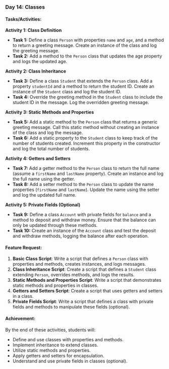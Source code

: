 ### Day 14: Classes

#### Tasks/Activities:

**Activity 1: Class Definition**

- **Task 1:** Define a class `Person` with properties `name` and `age`, and a method to return a greeting message. Create an instance of the class and log the greeting message.
- **Task 2:** Add a method to the `Person` class that updates the age property and logs the updated age.

**Activity 2: Class Inheritance**

- **Task 3:** Define a class `Student` that extends the `Person` class. Add a property `studentId` and a method to return the student ID. Create an instance of the `Student` class and log the student ID.
- **Task 4:** Override the greeting method in the `Student` class to include the student ID in the message. Log the overridden greeting message.

**Activity 3: Static Methods and Properties**

- **Task 5:** Add a static method to the `Person` class that returns a generic greeting message. Call this static method without creating an instance of the class and log the message.
- **Task 6:** Add a static property to the `Student` class to keep track of the number of students created. Increment this property in the constructor and log the total number of students.

**Activity 4: Getters and Setters**

- **Task 7:** Add a getter method to the `Person` class to return the full name (assume a `firstName` and `lastName` property). Create an instance and log the full name using the getter.
- **Task 8:** Add a setter method to the `Person` class to update the name properties (`firstName` and `lastName`). Update the name using the setter and log the updated full name.

**Activity 5: Private Fields (Optional)**

- **Task 9:** Define a class `Account` with private fields for `balance` and a method to deposit and withdraw money. Ensure that the balance can only be updated through these methods.
- **Task 10:** Create an instance of the `Account` class and test the deposit and withdraw methods, logging the balance after each operation.

#### Feature Request:

1. **Basic Class Script**: Write a script that defines a `Person` class with properties and methods, creates instances, and logs messages.
2. **Class Inheritance Script**: Create a script that defines a `Student` class extending `Person`, overrides methods, and logs the results.
3. **Static Methods and Properties Script**: Write a script that demonstrates static methods and properties in classes.
4. **Getters and Setters Script**: Create a script that uses getters and setters in a class.
5. **Private Fields Script**: Write a script that defines a class with private fields and methods to manipulate these fields (optional).

#### Achievement:

By the end of these activities, students will:

- Define and use classes with properties and methods.
- Implement inheritance to extend classes.
- Utilize static methods and properties.
- Apply getters and setters for encapsulation.
- Understand and use private fields in classes (optional).
